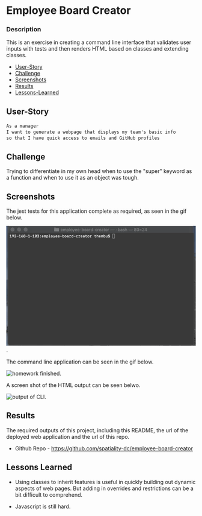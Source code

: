 # Employee Board Creator

### Description

This is an exercise in creating a command line interface that validates user inputs with tests and then renders HTML based on classes and extending classes.

- [User-Story](##User-Story)
- [Challenge](##Challenge)
- [Screenshots](##Screenshots)
- [Results](##Results)
- [Lessons-Learned](##Lessons-Learned)

## User-Story

```
As a manager
I want to generate a webpage that displays my team's basic info
so that I have quick access to emails and GitHub profiles
```

## Challenge

Trying to differentiate in my own head when to use the "super" keyword as a function and when to use it as an object was tough.

## Screenshots

The jest tests for this application complete as required, as seen in the gif below.

![tests completed successfully](./assets/homework_testsrun.gif).

The command line application can be seen in the gif below.

![homework finished](./assets/homework_completed.gif).

A screen shot of the HTML output can be seen belwo.

![output of CLI](./assets/homework_completed.jpg).

## Results

The required outputs of this project, including this README, the url of the deployed web application and the url of this repo.

- Github Repo - https://github.com/spatiality-dc/employee-board-creator

## Lessons Learned

- Using classes to inherit features is useful in quickly building out dynamic aspects of web pages. But adding in overrides and restrictions can be a bit difficult to comprehend.

- Javascript is still hard.
